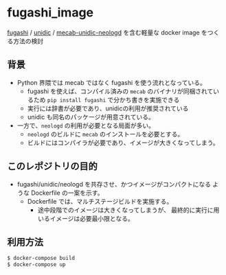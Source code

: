 # fugashi_image
[fugashi](https://github.com/polm/fugashi) / [unidic](https://github.com/polm/unidic-py) / [mecab-unidic-neologd](https://github.com/neologd/mecab-unidic-neologd) を含む軽量な docker image をつくる方法の検討

## 背景
- Python 界隈では mecab ではなく fugashi を使う流れとなっている。
  - fugashi を使えば、コンパイル済みの `mecab` のバイナリが同梱されているため
    `pip install fugashi` で分かち書きを実施できる
  - 実行には辞書が必要であり、unidicの利用が推奨されている
  - unidic も同名のパッケージが用意されている。
- 一方で、`neologd` の利用が必要となる局面が多い。
  - `neologd` のビルドに `mecab` のインストールを必要とする。
  - ビルドにはコンパイラが必要であり、イメージが大きくなってしまう。

## このレポジトリの目的
- fugashi/unidic/neologd を共存させ、かつイメージがコンパクトになる
  ような Dockerfile の一案を示す。
  - Dockerfile では、マルチステージビルドを実施する。
    - 途中段階でのイメージは大きくなってしまうが、
      最終的に実行に用いるイメージは必要最小限となる。

## 利用方法
``` bash
$ docker-compose build
$ docker-compose up
```
